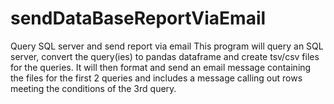# sendDataBaseReportViaEmail
Query SQL server and send report via email
This program will query an SQL server, convert the query(ies) to pandas dataframe and create tsv/csv files for the queries. It will then format and send an email message containing the files for the first 2 queries and includes a message calling out rows meeting the conditions of the 3rd query.
